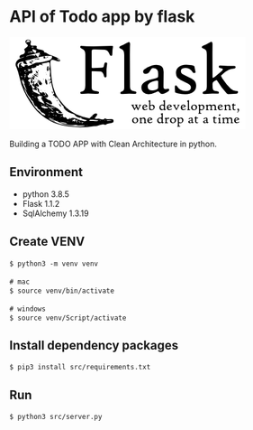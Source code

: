 # API of Todo app by flask
<div>
  <img src="https://github.com/kyokozuka/flask-todo-api/blob/main/flask-logo.png">
</div>
<div>
  <p>
    Building a TODO APP with Clean Architecture in python.
  </p>
</div>

## Environment
- python 3.8.5
- Flask 1.1.2
- SqlAlchemy 1.3.19

## Create VENV
~~~
$ python3 -m venv venv

# mac
$ source venv/bin/activate

# windows
$ source venv/Script/activate
~~~

## Install dependency packages
~~~
$ pip3 install src/requirements.txt
~~~

## Run
~~~
$ python3 src/server.py
~~~

